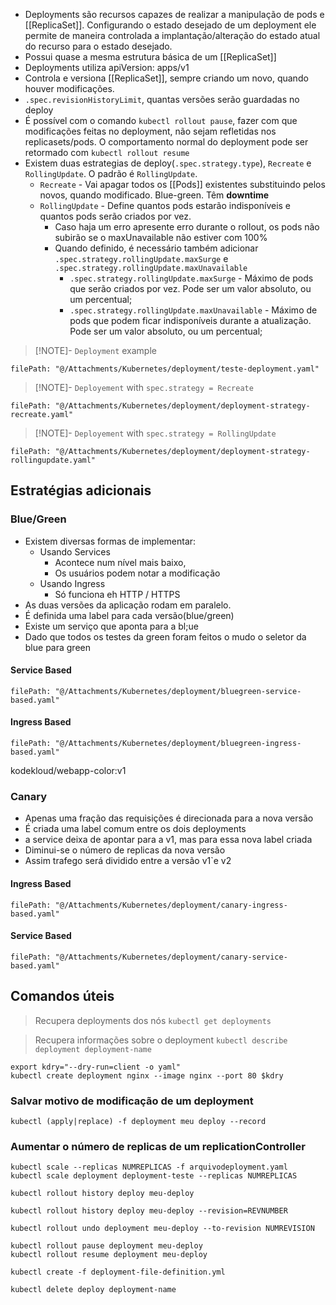 
* Deployments são recursos capazes de realizar a manipulação de pods e [[ReplicaSet]]. Configurando o estado desejado de um deployment ele permite de maneira controlada a implantação/alteração do estado atual do recurso para o estado desejado.
* Possui quase a mesma estrutura básica de um [[ReplicaSet]]
* Deployments utiliza apiVersion: apps/v1
* Controla e versiona [[ReplicaSet]], sempre criando um novo, quando houver modificações.
* `.spec.revisionHistoryLimit`, quantas versões serão guardadas no deploy
* É possível com o comando `kubectl rollout pause`, fazer com que modificações feitas no deployment, não sejam refletidas nos replicasets/pods. O comportamento normal do deployment pode ser retormado com `kubectl rollout resume`
* Existem duas estrategias de deploy(`.spec.strategy.type`), `Recreate` e `RollingUpdate`. O padrão é `RollingUpdate`.
	* `Recreate` - Vai apagar todos os [[Pods]] existentes substituindo pelos novos, quando modificado. Blue-green. Têm **downtime**
	* `RollingUpdate` - Define quantos pods estarão indisponíveis e quantos pods serão criados por vez. 
		* Caso haja um erro apresente erro durante o rollout, os pods não subirão se o maxUnavailable não estiver com 100%
		* Quando definido, é necessário também adicionar `.spec.strategy.rollingUpdate.maxSurge` e `.spec.strategy.rollingUpdate.maxUnavailable`
			* `.spec.strategy.rollingUpdate.maxSurge` - Máximo de pods que serão criados por vez. Pode ser um valor absoluto, ou um percentual;
			* `.spec.strategy.rollingUpdate.maxUnavailable` - Máximo de pods que podem ficar indisponíveis durante a atualização. Pode ser um valor absoluto, ou um percentual;


> [!NOTE]- `Deployment` example
```reference
filePath: "@/Attachments/Kubernetes/deployment/teste-deployment.yaml"
```


> [!NOTE]- `Deployement` with `spec.strategy = Recreate`
```reference
filePath: "@/Attachments/Kubernetes/deployment/deployment-strategy-recreate.yaml"
```


> [!NOTE]- `Deployement` with `spec.strategy = RollingUpdate`
```reference
filePath: "@/Attachments/Kubernetes/deployment/deployment-strategy-rollingupdate.yaml"
```


## Estratégias adicionais

### Blue/Green

- Existem diversas formas de implementar:
	- Usando Services
		- Acontece num nível mais baixo,
		- Os usuários podem notar a modificação
	- Usando Ingress
		-  Só funciona eh HTTP / HTTPS
- As duas versões da aplicação rodam em paralelo.
- É definida uma label para cada versão(blue/green)
- Existe um serviço que aponta para a bl;ue
- Dado que todos os testes da green foram feitos o mudo o seletor da blue para green


#### Service Based
```reference
filePath: "@/Attachments/Kubernetes/deployment/bluegreen-service-based.yaml"
```

#### Ingress Based
```reference
filePath: "@/Attachments/Kubernetes/deployment/bluegreen-ingress-based.yaml"
```

kodekloud/webapp-color:v1
### Canary
- Apenas uma fração das requisições é direcionada para a nova versão
- É criada uma label comum entre os dois deployments
- a service deixa de apontar para a v1, mas para essa nova label criada
- Diminui-se o número de replicas da nova versão 
- Assim  trafego será dividido entre a versão v1`e v2

#### Ingress Based

```reference
filePath: "@/Attachments/Kubernetes/deployment/canary-ingress-based.yaml"
```

#### Service Based

```reference
filePath: "@/Attachments/Kubernetes/deployment/canary-service-based.yaml"
```
## Comandos úteis
 
 > Recupera deployments dos nós
 > `kubectl get deployments`

> Recupera informações sobre o deployment
> `kubectl describe deployment deployment-name`

```shell title:"Criar template de deployment"
export kdry="--dry-run=client -o yaml"
kubectl create deployment nginx --image nginx --port 80 $kdry
```

### Salvar motivo de modificação de um deployment
```shell
kubectl (apply|replace) -f deployment meu deploy --record
```

### Aumentar o número de replicas de um replicationController
``` shell
kubectl scale --replicas NUMREPLICAS -f arquivodeployment.yaml
kubectl scale deployment deployment-teste --replicas NUMREPLICAS
```

```shell title:"Mostra todas as revisões de um deployment"
kubectl rollout history deploy meu-deploy
```


```shell title:"Mostra as moficações em uma determinada versão"
kubectl rollout history deploy meu-deploy --revision=REVNUMBER
```

```shell title:"Volta um deploy para uma revisão"
kubectl rollout undo deployment meu-deploy --to-revision NUMREVISION
```

```shell title:"Pausar e retomar modificações feitas em um deployment"
kubectl rollout pause deployment meu-deploy
kubectl rollout resume deployment meu-deploy
```

```shell title:"Cria um deployment"
kubectl create -f deployment-file-definition.yml
```

```shell title:"Deleta deployment"
kubectl delete deploy deployment-name
```